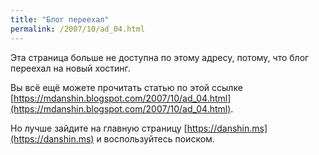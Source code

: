 ```yaml
---
title: "Блог переехал"
permalink: /2007/10/ad_04.html
---
```

Эта страница больше не доступна по этому адресу, потому, что блог переехал на новый хостинг.

Вы всё ещё можете прочитать статью по этой ссылке [https://mdanshin.blogspot.com/2007/10/ad_04.html](https://mdanshin.blogspot.com/2007/10/ad_04.html).

Но лучше зайдите на главную страницу [https://danshin.ms](https://danshin.ms) и воспользуйтесь поиском.